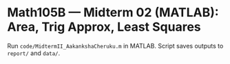 # Math105B — Midterm 02 (MATLAB): Area, Trig Approx, Least Squares

Run `code/MidtermII_AakankshaCheruku.m` in MATLAB. Script saves outputs to `report/` and `data/`.
